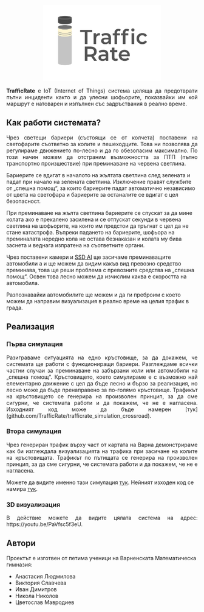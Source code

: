 <p align="center">
  <img height="200" src="https://github.com/TrafficRate/trafficrate_simulation_crossroad/raw/main/Resources/TrafficRate_Logo.png"/>
</p>

<p align="justify">
<strong>TrafficRate</strong> е IoT (Internet of Things) система целяща да предотврати пътни инциденти както и да улесни шофьорите, показвайки им кой маршрут е натоварен и изпълнен със задръствания в реално време. 
</p>

## Как работи системата?

<p align="justify">
Чрез светещи бариери (състоящи се от колчета) поставени на светофарите съответно за колите и пешеходците. Това ни позволява да регулираме движението по-лесно и да го обезопасим максимално. По този начин можем да отстраним възможността за ПТП (пътно транспортно произшествие) при преминаване на червена светлина.

Бариерите се вдигат в началото на жълтата светлина след зелената и падат при начало на зелената светлина. Изключение правят службите от „спешна помощ“, за които бариерите падат автоматично независимо от цвета на светофара и бариерите за останалите се вдигат с цел безопасност.

При преминаване на жълта светлина бариерите се спускат за да мине колата ако е прекалено засилена и се отпускат секунди в червена светлина на шофьорите, на които им предстои да тръгнат с цел да не стане катастрофа. Въпреки падането на бариерите, шофьора на преминалата нередно кола не остава безнаказан и колата му бива заснета и веднага изпратена на съответните органи.

Чрез поставени камери и [SSD AI](https://github.com/TrafficRate/SSD512.AI.Pytorch) ще засичаме преминаващите автомобили а и ще можем да видим какъв вид превозно средство преминава, това ще реши проблема с превозните средства на „спешна помощ“. Освен това лесно можем да изчислим каква е скоростта на автомобила. 

Разпознавайки автомобилите ще можем и да ги преброим с което можем да направим визуализация в реално време на целия трафик в града.
</p>

## Реализация

### Първа симулация
<p align="justify">
Разиграваме ситуацията на едно кръстовище, за да докажем, че системата ще работи с функциониращи бариери. Разглеждаме всички частни случаи за преминаване на забързани коли или автомобили на „спешна помощ“. Кръстовището, което симулираме е с възможно най елементарно движение с цел да бъде лесно и бързо  за реализация, но лесно може да бъде пренаправено за по-голямо кръстовище. Трафикът на кръстовището се генерира на произволен принцип, за да сме сигурни, че системата работи и да покажем, че не е нагласена.
Изходният код може да бъде намерен [тук](github.com/TrafficRate/trafficrate_simulation_crossroad).
</p>

### Втора симулация
<p align="justify">
Чрез генериран трафик върху част от картата на Варна демонстрираме как би изглеждала визуализацията на трафика при засичане на колите на кръстовищата. Трафикът по пътищата се генерира на произволен принцип, за да сме сигурни, че системата работи и да покажем, че не е нагласена.

Можете да видите именно тази симулация [тук](https://htmlpreview.github.io/?https://raw.githubusercontent.com/TrafficRate/trafficrate_simulation_highlighted_map/d3f0224e0b4f9d2feed6ee696d91e0d06b6ab258/TrafficRate_Simulation2.html).
Нейният изходен код се намира [тук](https://github.com/TrafficRate/trafficrate_simulation_highlighted_map).
</p>

### 3D визуализация
<p align="justify">
В действие можете да видите цялата система на адрес: https://youtu.be/PaVfsc5f3eU.
</p>

## Автори
Проектът е изготвен от петима ученици на Варненската Математическа гимназия:
- Анастасия Людмилова
- Виктория Славчева
- Иван Димитров
- Никола Николов
- Цветослав Мавродиев
